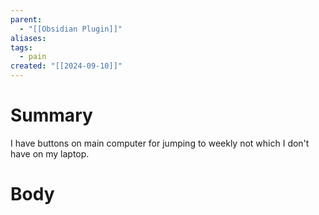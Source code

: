 ```yaml
---
parent:
  - "[[Obsidian Plugin]]"
aliases: 
tags:
  - pain
created: "[[2024-09-10]]"
---
```

# Summary 
I have buttons on main computer for jumping to weekly not which I don't have on my laptop.
# Body

